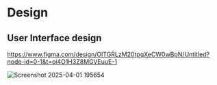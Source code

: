 # Design

## User Interface design
https://www.figma.com/design/OITGRLzM20tpqXeCW0wBpN/Untitled?node-id=0-1&t=oi4O1H3Z8MGVEuuE-1

![Screenshot 2025-04-01 195654](https://github.com/user-attachments/assets/3dd79788-af10-44e7-a9ac-2270d36e0178)
